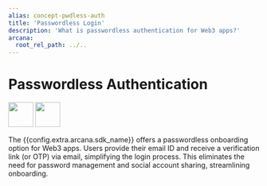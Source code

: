 ```yaml
---
alias: concept-pwdless-auth
title: 'Passwordless Login'
description: 'What is passwordless authentication for Web3 apps?'
arcana:
  root_rel_path: ../..
---
```


# Passwordless Authentication

<img src="/img/icons/i_an_pwdless_light.png#only-light" width="50"/>
<img src="/img/icons/i_an_pwdless_dark.png#only-dark" width="50"/>


The  {{config.extra.arcana.sdk_name}} offers a passwordless onboarding option for Web3 apps. Users provide their email ID and receive a verification link (or OTP) via email, simplifying the login process. This eliminates the need for password management and social account sharing, streamlining onboarding.